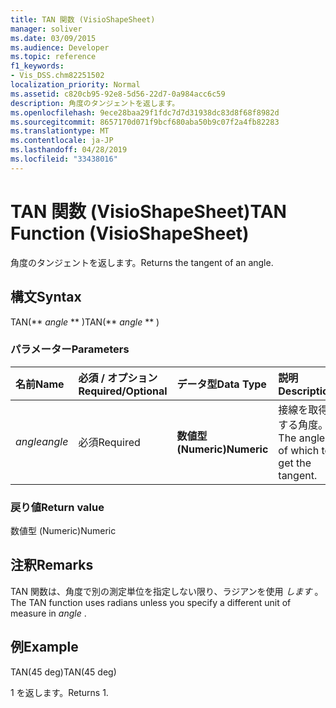 ```yaml
---
title: TAN 関数 (VisioShapeSheet)
manager: soliver
ms.date: 03/09/2015
ms.audience: Developer
ms.topic: reference
f1_keywords:
- Vis_DSS.chm82251502
localization_priority: Normal
ms.assetid: c820cb95-92e8-5d56-22d7-0a984acc6c59
description: 角度のタンジェントを返します。
ms.openlocfilehash: 9ece28baa29f1fdc7d7d31938dc83d8f68f8982d
ms.sourcegitcommit: 8657170d071f9bcf680aba50b9c07f2a4fb82283
ms.translationtype: MT
ms.contentlocale: ja-JP
ms.lasthandoff: 04/28/2019
ms.locfileid: "33438016"
---
```

# <a name="tan-function-visioshapesheet"></a><span data-ttu-id="40d9a-103">TAN 関数 (VisioShapeSheet)</span><span class="sxs-lookup"><span data-stu-id="40d9a-103">TAN Function (VisioShapeSheet)</span></span>

<span data-ttu-id="40d9a-104">角度のタンジェントを返します。</span><span class="sxs-lookup"><span data-stu-id="40d9a-104">Returns the tangent of an angle.</span></span>
  
## <a name="syntax"></a><span data-ttu-id="40d9a-105">構文</span><span class="sxs-lookup"><span data-stu-id="40d9a-105">Syntax</span></span>

<span data-ttu-id="40d9a-106">TAN(\*\* *angle* \*\* )</span><span class="sxs-lookup"><span data-stu-id="40d9a-106">TAN(\*\* *angle* \*\* )</span></span> 
  
### <a name="parameters"></a><span data-ttu-id="40d9a-107">パラメーター</span><span class="sxs-lookup"><span data-stu-id="40d9a-107">Parameters</span></span>

|<span data-ttu-id="40d9a-108">**名前**</span><span class="sxs-lookup"><span data-stu-id="40d9a-108">**Name**</span></span>|<span data-ttu-id="40d9a-109">**必須 / オプション**</span><span class="sxs-lookup"><span data-stu-id="40d9a-109">**Required/Optional**</span></span>|<span data-ttu-id="40d9a-110">**データ型**</span><span class="sxs-lookup"><span data-stu-id="40d9a-110">**Data Type**</span></span>|<span data-ttu-id="40d9a-111">**説明**</span><span class="sxs-lookup"><span data-stu-id="40d9a-111">**Description**</span></span>|
|:-----|:-----|:-----|:-----|
| <span data-ttu-id="40d9a-112">_angle_</span><span class="sxs-lookup"><span data-stu-id="40d9a-112">_angle_</span></span> <br/> |<span data-ttu-id="40d9a-113">必須</span><span class="sxs-lookup"><span data-stu-id="40d9a-113">Required</span></span>  <br/> |<span data-ttu-id="40d9a-114">**数値型 (Numeric)**</span><span class="sxs-lookup"><span data-stu-id="40d9a-114">**Numeric**</span></span> <br/> |<span data-ttu-id="40d9a-115">接線を取得する角度。</span><span class="sxs-lookup"><span data-stu-id="40d9a-115">The angle of which to get the tangent.</span></span>  <br/> |
   
### <a name="return-value"></a><span data-ttu-id="40d9a-116">戻り値</span><span class="sxs-lookup"><span data-stu-id="40d9a-116">Return value</span></span>

<span data-ttu-id="40d9a-117">数値型 (Numeric)</span><span class="sxs-lookup"><span data-stu-id="40d9a-117">Numeric</span></span>
  
## <a name="remarks"></a><span data-ttu-id="40d9a-118">注釈</span><span class="sxs-lookup"><span data-stu-id="40d9a-118">Remarks</span></span>

<span data-ttu-id="40d9a-119">TAN 関数は、角度で別の測定単位を指定しない限り、ラジアンを使用  *します*  。</span><span class="sxs-lookup"><span data-stu-id="40d9a-119">The TAN function uses radians unless you specify a different unit of measure in  *angle*  .</span></span> 
  
## <a name="example"></a><span data-ttu-id="40d9a-120">例</span><span class="sxs-lookup"><span data-stu-id="40d9a-120">Example</span></span>

<span data-ttu-id="40d9a-121">TAN(45 deg)</span><span class="sxs-lookup"><span data-stu-id="40d9a-121">TAN(45 deg)</span></span> 
  
<span data-ttu-id="40d9a-122">1 を返します。</span><span class="sxs-lookup"><span data-stu-id="40d9a-122">Returns 1.</span></span> 
  

